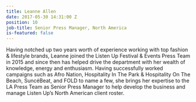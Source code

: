 ```yaml
---
title: Leanne Allen
date: 2017-05-30 14:31:00 Z
position: 10
job-title: Senior Press Manager, North America
is-featured: false
---
```


Having notched up two years worth of experience working with top fashion & lifestyle brands, Leanne joined the Listen Up Festival & Events Press Team in 2015 and since then has helped drive the department with her wealth of knowledge, energy and enthusiasm. Having successfully worked campaigns such as Afro Nation, Hospitality In The Park & Hospitality On The Beach, SuncéBeat, and FOLD to name a few, she brings her expertise to the LA Press Team as Senior Press Manager to help develop the business and manage Listen Up’s North American client roster.